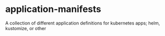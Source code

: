 # application-manifests
A collection of different application definitions for kubernetes apps; helm, kustomize, or other
